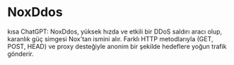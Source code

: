 # NoxDdos
 kısa ChatGPT: NoxDdos, yüksek hızda ve etkili bir DDoS saldırı aracı olup, karanlık güç simgesi Nox'tan ismini alır. Farklı HTTP metodlarıyla (GET, POST, HEAD) ve proxy desteğiyle anonim bir şekilde hedeflere yoğun trafik gönderir. 
